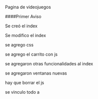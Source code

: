 Pagina de videojuegos

####Primer Aviso

Se creó el index

Se modifico el index

se agrego css

se agrego el carrito con js

se agregaron otras funcionalidades al index

se agregaron ventanas nuevas

hay que borrar el js

se vinculo todo
a